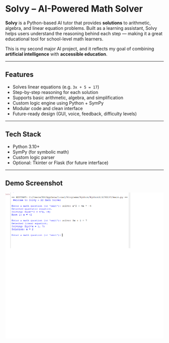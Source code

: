 # Solvy – AI-Powered Math Solver

**Solvy** is a Python-based AI tutor that provides **solutions** to arithmetic, algebra, and linear equation problems. Built as a learning assistant, Solvy helps users understand the reasoning behind each step — making it a great educational tool for school-level math learners.

This is my second major AI project, and it reflects my goal of combining **artificial intelligence** with **accessible education**.

---

## Features

-  Solves linear equations (e.g. `3x + 5 = 17`)
-  Step-by-step reasoning for each solution
-  Supports basic arithmetic, algebra, and simplification
-  Custom logic engine using Python + SymPy
-  Modular code and clean interface
-  Future-ready design (GUI, voice, feedback, difficulty levels)

---

##  Tech Stack

- Python 3.10+
- SymPy (for symbolic math)
- Custom logic parser
- Optional: Tkinter or Flask (for future interface)

---

##  Demo Screenshot

![Solvy Demo](solvy.png)
